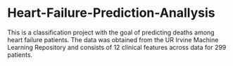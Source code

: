 # Heart-Failure-Prediction-Anallysis
This is a classification project with the goal of predicting deaths among heart failure patients.  The data was obtained from the UR Irvine Machine Learning Repository and consists of 12 clinical features across data for 299 patients.
